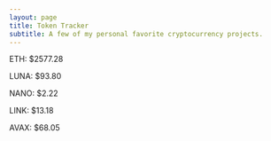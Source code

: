 ```yaml
---
layout: page
title: Token Tracker
subtitle: A few of my personal favorite cryptocurrency projects.
---
```


<!--BEGINCRYPTOINPUT-->
ETH: $2577.28

LUNA: $93.80

NANO: $2.22

LINK: $13.18

AVAX: $68.05

<!--ENDCRYPTOINPUT-->
